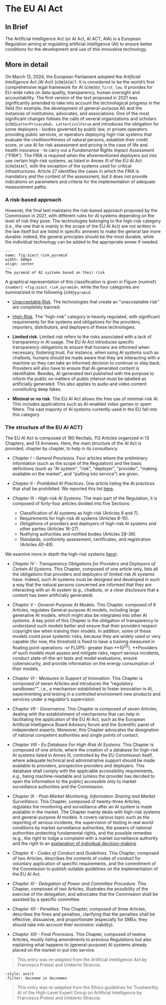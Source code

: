 # The EU AI Act

## In Brief
The Artificial Intelligence Act (or AI Act, AI ACT, AIA) is a European Regulation aiming at regulating artificial intelligence (AI) to ensure better conditions for the development and use of this innovative technology.

## More in detail
On March 13, 2024, the European Parliament adopted the *Artificial Intelligence Act (AI Act)* {cite}`AIACT`. It is considered to be the world’s first comprehensive legal framework for AI {cite}`EU_first_law`. It provides for EU-wide rules on data quality, transparency, human oversight and accountability.
The first version of the text proposed in 2021 was significantly amended to take into account the technological progress in the field (for example, the development of general-purpose AI) and the instances of institutions, advocates, and associations.
One of the most significant changes follows the calls of several organizations and scholars {cite}`LetterPrivacyHub, LetterCivilForum` and introduces the obligation for some deployers - bodies governed by public law, or private operators providing public services, or operators deploying high-risk systems that evaluate the creditworthiness of natural persons, establish their credit score, or use AI for risk assessment and pricing in the case of life and health insurance - to carry out a *Fundamental Rights Impact Assessment ("FRIA")*. The FRIA is required when the aforementioned deployers put into use certain high-risk systems, as listed in Annex III of the EU AI Act {cite}`AIACT`, with the exception of the systems used for critical infrastructures. Article 27 identifies the cases in which the FRIA is mandatory and the content of the assessment, but it does not provide indications on parameters and criteria for the implementation of adequate measurement paths.

### A risk-based approach
However, the final text maintains the risk-based approach proposed by the Commission in 2021, with different rules for AI systems depending on the level of risk they pose. The technologies belonging to the high-risk category (i.e., the one that is mainly in the scope of the EU AI Act) are not written in the law itself but are listed in specific annexes to make the general law more durable: indeed, the general principles should be the most durable, while the individual technology can be added to the appropriate annex if needed.


```{figure} ./aiact_risk_pyramid.jpeg
---
name: fig:aiact_risk_pyramid
width: 600px
align: center
---
The pyramid of AI systems based on their risk
```
A graphical representation of this classification is given in Figure {numref}`{number} <fig:aiact_risk_pyramid>`, while the four categories are summarized in the following {cite}`pyramid`:

- [Unacceptable Risk](./Prohibited_AI). The technologies that create an "unacceptable risk" are completely banned.
    
- [High-Risk](./High_Risk_AI). The "high-risk" category is heavily regulated, with significant requirements for the systems and obligations for the providers, importers, distributors, and deployers of these technologies.
    
- **Limited risk**. Limited risk refers to the risks associated with a lack of transparency in AI usage. The EU AI Act introduces specific transparency obligations to ensure that humans are informed when necessary, fostering trust. For instance, when using AI systems such as chatbots, humans should be made aware that they are interacting with a machine so they can take an informed decision to continue or step back. Providers will also have to ensure that AI-generated content is identifiable. Besides, AI-generated text published with the purpose to inform the public on matters of public interest must be labelled as artificially generated. This also applies to audio and video content constituting deep fakes.
    
- **Minimal or no risk**. The EU AI Act allows the free use of minimal-risk AI. This includes applications such as AI-enabled video games or spam filters. The vast majority of AI systems currently used in the EU fall into this category.


### The structure of the EU AI ACT}

The EU AI Act is composed of 180 Recitals, 113 Articles organized in 13 Chapters, and 13 Annexes.
Here, the main structure of the AI Act is provided, chapter by chapter, to help in its consultancy.

- *Chapter I - General Provisions*. Four articles where the preliminary information (such as the scope of the Regulation) and the basic definitions (such as "AI system", "risk", "deployer", "provider", "making available on the market", and "putting into service") are given.

- *Chapter II - Prohibited AI Practices*. One article listing the AI practices that shall be prohibited. We reported this list [here](./Prohibited_AI).

- *Chapter III - High-risk AI Systems*. The main part of the Regulation, it is composed of forty-four articles divided into five Sections: 
	- Classification of AI systems as high-risk (Articles 6 and 7).
	- Requirements for high-risk AI systems (Articles 8-15).
	- Obligations of providers and deployers of high-risk AI systems and other parties (Articles 16-27).
	- Notifying authorities and notified bodies (Articles 28-39).
	- Standards, conformity assessment, certificates, and registration (Articles 40-49).

We examine more in depth the high-risk systems [here](High_Risk_AI)).

- *Chapter IV - Transparency Obligations for Providers and Deployers of Certain AI Systems*. This Chapter, composed of one article only, lists all the obligations that providers and deployers of limited risk AI systems have. Indeed, such AI systems must be designed and developed in such a way that the natural persons concerned are informed that they are interacting with an AI system (e.g., chatbots, or a clear disclosure that a content has been artificially generated). 

- *Chapter V - General-Purpose AI Models*. This Chapter, composed of 6 Articles, regulates General-purpose AI models, including large generative AI models, which might also be integrated into other AI systems.  A key point of this Chapter is the obligation of transparency to understand such models better and ensure that their providers respect copyright law when training their models. In addition, some of these models could pose systemic risks, because they are widely used or very capable (for now, the threshold is fixed to have a training measured in floating point operations -or FLOPS- greater than **$10^{25}$). **Providers of such models must assess and mitigate risks, report serious incidents, conduct state-of-the-art tests and model evaluations, ensure cybersecurity, and provide information on the energy consumption of their models.

- *Chapter VI - Measures in Support of Innovation*. This Chapter is composed of seven Articles and introduces the "regulatory sandboxes"", i.e., a mechanism established to foster innovation in AI, experimenting and testing in a controlled environment new products and services under a regulator’s supervision.

- *Chapter VII - Governance*. This Chapter is composed of seven Articles, dealing with the establishment of mechanisms that can help in facilitating the application of the EU AI Act, such as the European Artificial Intelligence Board Advisory forum and the Scientific panel of independent experts. Moreover, this Chapter advocates the designation of national competent authorities and single points of contact.

- *Chapter VIII - Eu Database For High-Risk AI Systems*. This Chapter is composed of one article, where the creation of a database for high-risk AI systems listed in Annex III, controlled by the EU Commission itself, where adequate technical and administrative support should be made available to providers, prospective providers and deployers. This database shall comply with the applicable accessibility requirements, e.g., being machine-readable and (unless the provider has decided to open the information to the public) accessible only to market surveillance authorities and the Commission.

- *Chapter IX - Post-Market Monitoring, Information Sharing and Market Surveillance*. This Chapter, composed of twenty-three Articles, regulates the monitoring and surveillance after an AI system is made available in the market. The Chapter mainly deals with high-risk systems and general-purpose AI models. It covers various topic such as the reporting of serious incidents, the supervision of testing in real world conditions by market surveillance authorities, the powers of national authorities protecting fundamental rights, and the possible remedies (e.g., the right to lodge a complaint with a market surveillance authority and the right to an [explanation of individual decision-making](../../Transparency/Transparency). 
<!-- right to explaination (Art 86)-->

- *Chapter X - Codes of Conduct and Guidelines*. This Chapter, composed of two Articles, describes the contents of codes of conduct for voluntary application of specific requirements, and the commitment of the Commission to publish suitable guidelines on the implementation of the EU AI Act.

- *Chapter XI - Delegation of Power and Committee Procedure*. This Chapter, composed of two Articles, illustrates the possibility of the exercise of the delegation, and advocates that the Commission shall be assisted by a specific committee.

- *Chapter XII - Penalties*. This Chapter, composed of three Articles, describes the fines and penalties, clarifying that the penalties shall be effective, dissuasive, and proportionate (especially for SMEs, they should take into account their economic viability).

- *Chapter XIII - Final Provisions*. This Chapter, composed of twelve Articles, mostly listing amendments to previous Regulations but also explaining what happens to (general-purpose) AI systems already placed on the market or put into service.

> This entry was re-adapted from the Artificial Intelligence Act by Francesca Pratesi and Umberto Straccia.


```{bibliography} ../../references.bib
:style: unsrt
:filter: docname in docnames
```


> This entry was re-adapted from the Ethics guidelines for Trustworthy AI of the High-Level Expert Group on Artificial Intelligence by Francesca Pratesi and Umberto Straccia.
